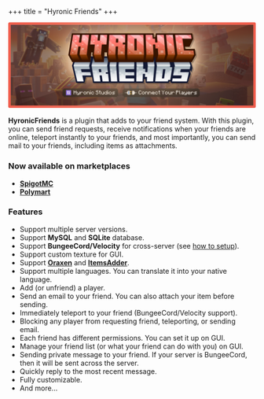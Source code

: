 +++
title = "Hyronic Friends"
+++

![Hyronic Friends](banner.png)

**HyronicFriends** is a plugin that adds to your friend system. With this plugin, you can send friend requests, receive notifications when your friends are online, teleport instantly to your friends, and most importantly, you can send mail to your friends, including items as attachments.

### Now available on marketplaces

*   **[SpigotMC](https://www.spigotmc.org/resources/111700/)**
*   **[Polymart](https://polymart.org/resource/4539)**

### Features

*   Support multiple server versions.
*   Support **MySQL** and **SQLite** database.
*   Support **BungeeCord/Velocity** for cross-server (see [how to setup](./bungee)).
*   Support custom texture for GUI.
*   Support **[Oraxen](https://www.spigotmc.org/resources/72448/)** and **[ItemsAdder](https://www.spigotmc.org/resources/73355/)**.
*   Support multiple languages. You can translate it into your native language.
*   Add (or unfriend) a player.
*   Send an email to your friend. You can also attach your item before sending.
*   Immediately teleport to your friend (BungeeCord/Velocity support).
*   Blocking any player from requesting friend, teleporting, or sending email.
*   Each friend has different permissions. You can set it up on GUI.
*   Manage your friend list (or what your friend can do with you) on GUI.
*   Sending private message to your friend. If your server is BungeeCord, then it will be sent across the server.
*   Quickly reply to the most recent message.
*   Fully customizable.
*   And more...
